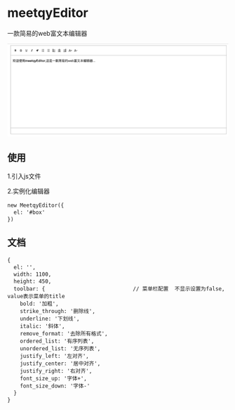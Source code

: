 # meetqyEditor

一款简易的web富文本编辑器

![](/preview.png)

## 使用

1.引入js文件

2.实例化编辑器
```
new MeetqyEditor({
  el: '#box'
})
```

## 文档

```
{
  el: '',
  width: 1100,
  height: 450,
  toolbar: {                            // 菜单栏配置  不显示设置为false, value表示菜单的title
    bold: '加粗',                       
    strike_through: '删除线',            
    underline: '下划线',                
    italic: '斜体',                     
    remove_format: '去除所有格式',       
    ordered_list: '有序列表',            
    unordered_list: '无序列表',          
    justify_left: '左对齐',
    justify_center: '居中对齐',
    justify_right: '右对齐',
    font_size_up: '字体+',
    font_size_down: '字体-'
  }
}
```